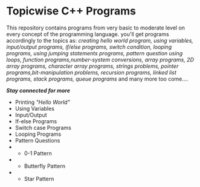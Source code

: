 # Topicwise C++ Programs

This repository contains programs from very basic to moderate level on every concept of the programming language.
you'll get programs accordingly to the topics as: *creating hello world program, using variables, input/output programs, if/else programs, switch condition, looping programs, using jumping statements programs, pattern question using loops, function programs,number-system conversions, array programs, 2D array programs, character array programs, strings problems, pointer programs,bit-manipulation problems, recursion programs, linked list programs, stack programs, queue programs* and many more too come....

 
***Stay connected for more***

- Printing *"Hello World"*
- Using Variables
- Input/Output
- If-else Programs
- Switch case Programs
- Looping Programs
- Pattern Questions
- - 0-1 Pattern
- - Butterfly Pattern
- - Star Pattern
